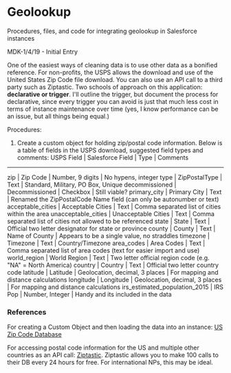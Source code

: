 # Geolookup
Procedures, files, and code for integrating geolookup in Salesforce instances

MDK-1/4/19 - Initial Entry

One of the easiest ways of cleaning data is to use other data as a bonified reference.  For non-profits, the USPS allows the download and use of the United States Zip Code file download.  You can also use an API call to a third party such as Ziptastic.  Two schools of approach on this application: **declarative or trigger**.  I'll outline the trigger, but document the process for declarative, since every trigger you can avoid is just that much less cost in terms of instance maintenance over time (yes, I know performance can be an issue, but all things being equal.)

Procedures:

1.  Create a custom object for holding zip/postal code information.  Below is a table of fields in the USPS download, suggested field types and comments:
USPS Field | Salesforce Field | Type | Comments
-------------------------------------------------
zip | Zip Code | Number, 9 digits | No hypens, integer
type	| ZipPostalType | Text | Standard, Military, PO Box, Unique
decommissioned | Decommissioned | Checkbox | Still viable?
primary_city	| Primary City  | Text | Renamed the ZipPostalCode Name field (can only be autonumber or text)
acceptable_cities	| Acceptable Cities | Text | Comma separated list of cities within the area
unacceptable_cities	| Unacceptable Cities | Text | Comma separated list of cities not allowed to be referenced
state	| State | Text | Official two letter designator for state or province
county	| County | Text | Name of County | Appears to be a single value, no straddles
timezone	| Timezone | Text | Country/Timezone
area_codes	| Area Codes | Text | Comma separated list of area codes (text for easier import and use)
world_region	| World Region | Text | Two letter official region code (e.g. "NA" = North America)
country	| Country | Text | Official two letter country code
latitude	| Latitude | Geolocation, decimal, 3 places | For mapping and distance calculations
longitude	| Longitude | Geolocation, decimal, 3 places | For mapping and distance calculations
irs_estimated_population_2015 | IRS Pop | Number, Integer | Handy and its included in the data



### References
For creating a Custom Object and then loading the data into an instance:  [US Zip Code Database](https://www.unitedstateszipcodes.org/zip-code-database/)

For accessing postal code information for the US and multiple other countries as an API call: [Ziptastic](https://www.getziptastic.com/).  Ziptastic allows you to make 100 calls to their DB every 24 hours for free.  For international NPs, this may be ideal.


